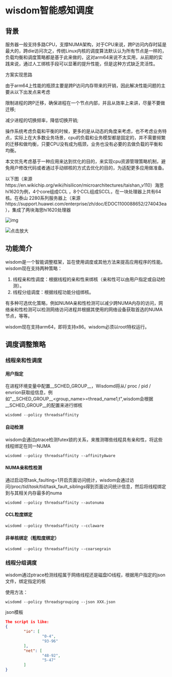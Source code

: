 # wisdom智能感知调度

## 背景

服务器一般支持多路CPU，支撑NUMA架构，对于CPU来说，跨P访问内存时延是最大的，跨die访问次之，传统Linux内核的调度算法默认认为所有节点是一样的，负载均衡和调度策略都是基于此来做的，这对arm64来说不太实用，从前期的实践来说，通过人工绑核手段可以显著的提升性能，但是这种方式缺乏灵活性。

方案实现思路

由于arm64上性能的瓶颈主要是跨P访问内存带来的开销，因此解决性能问题的主要从以下出发点来考虑

限制进程的跨P迁移，确保进程在一个节点内部，并且从效率上来讲，尽量不要做迁移; 

减少进程的切换频率，降低切换开销; 

操作系统考虑负载和平衡的时候，更多的是从动态的角度来考虑，也不考虑业务特点，实际上在大多数业务场景，cpu的负载和业务模型都是固定的，并不需要频繁的迁移和做均衡，只要CPU没有成为瓶颈，业务也没有必要的去做负载的平衡和均衡。

本文优先考虑基于一种应用来达到优化的目的，来实现cpu资源管理策略机制，避免用户修改代码或者通过手动绑核的方式去优化的目的，为适配更多应用做准备。

以下图（来源https://en.wikichip.org/wiki/hisilicon/microarchitectures/taishan_v110）海思hi1620为例，4个core组成CCL ，8个CCL组成SCCL，在一块处理器上共有64核。在泰山 2280系列服务器上（来源https://support.huawei.com/enterprise/zh/doc/EDOC1100088652/274043ea），集成了两块海思hi1620处理器

![img](https://en.wikichip.org/w/images/thumb/7/76/taishan_v110_soc_details.svg/1400px-taishan_v110_soc_details.svg.png)

![点击放大](https://download.huawei.com/mdl/imgDownload?uuid=ea07ef6dc35a4c0cb1241b7df4960ba3)

## 功能简介

wisdom是一个智能调整框架，旨在使用调度或其他方法来提高应用程序的性能。wisdom现在支持两种策略：

1. 线程亲和性调度：根据线程的亲和性来绑核（亲和性可以由用户指定或自动检测）。
2. 线程分组调度：根据线程功能分组绑核。

有多种可选优化策略，例如NUMA亲和性检测可以减少跨NUMA内存的访问，网络亲和性检测可以检测网络访问进程并根据其使用的网络设备获取首选的NUMA节点，等等。

wisdom现在支持arm64，即将支持x86。wisdom必须以root特权运行。

## 调度调整策略

### 线程亲和性调度

#### 用户指定

在进程环境变量中配置\_\_SCHED_GROUP\_\_，Wisdomd将从/ proc / pid / envrion获取组信息，例如"\_\_SCHED_GROUP\_\_<group_name>=thread_name1,t",wisdom会根据\_\_SCHED_GROUP\_\_的配置来进行绑核

```shell
wisdomd --policy threadsaffinity 
```

#### 自动检测

wisdom会通过ptrace检测futex锁的关系，来推测哪些线程具有亲和性，将这些线程绑定在同一NUMA

```shell
wisdomd --policy threadsaffinity --affinityAware
```

#### NUMA亲和性检测

通过启动项task_faulting=1开启页面访问统计，wisdom会通过访问/proc/$tid/task/$tid/task_fault_siblings得到页面访问统计信息，然后将线程绑定到与其相关内存最多的numa

```shell
wisdomd --policy threadsaffinity --autonuma
```

#### CCL粒度绑定

```shell
wisdomd --policy threadsaffinity --cclaware
```

#### 非单核绑定（粗粒度绑定）

```shell
wisdomd --policy threadsaffinity --coarsegrain
```

### 线程分组调度

wisdom通过ptrace检测线程属于网络线程还是磁盘IO线程，根据用户指定的json文件，绑定指定的核

使用方法：

```shell
wisdomd --policy threadsgrouping --json XXX.json
```

json模板

```json
The script is like:
{
        "io": [
                "0-4",
                "93-96"
        ],
        "net": [
                "48-92",
                "5-47"
        ]
}
```

